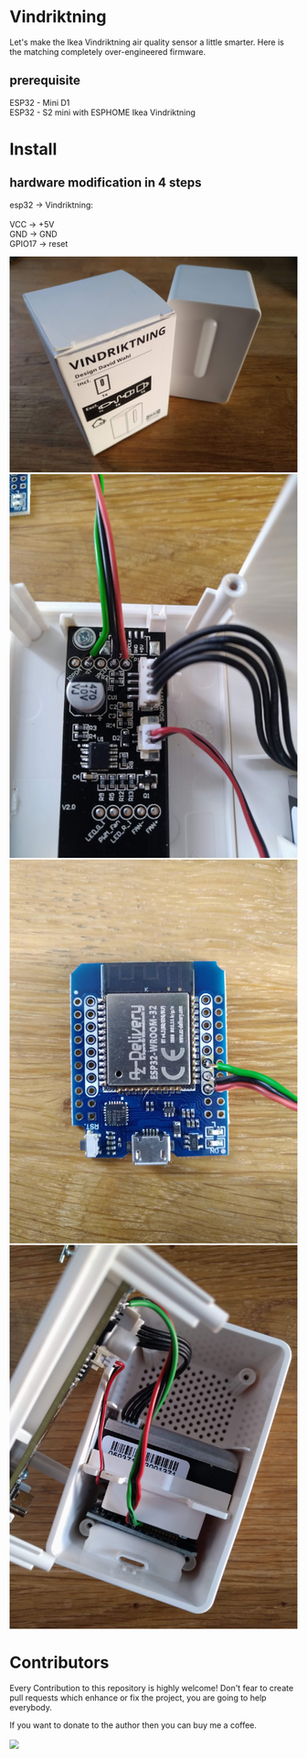 # Vindriktning

Let's make the Ikea Vindriktning air quality sensor a little smarter. Here is the matching completely over-engineered firmware.

## prerequisite

ESP32 - Mini D1<br>
ESP32 - S2 mini with ESPHOME
Ikea Vindriktning

# Install


## hardware modification in 4 steps

esp32 -> Vindriktning:<br><br>
VCC -> +5V<br>
GND -> GND<br>
GPIO17 -> reset<br>

![step 1](images/IMG_20230311_173537.jpg)
![step 3](images/IMG_20230311_173259.jpg)
![step 4](images/IMG_20230311_173308.jpg)
![step 2](images/IMG_20230311_173335.jpg)

# Contributors

Every Contribution to this repository is highly welcome! Don't fear to create pull requests which enhance or fix the project, you are going to help everybody.
<p>
If you want to donate to the author then you can buy me a coffee.
<br/><br/>
<a href="https://www.buymeacoffee.com/sharandac" target="_blank"><img src="https://img.shields.io/badge/Buy%20me%20a%20coffee-%E2%82%AC5-orange?style=for-the-badge&logo=buy-me-a-coffee" /></a>
</p>
